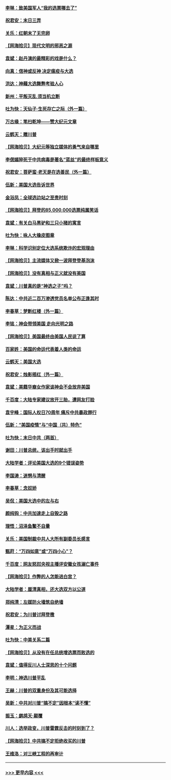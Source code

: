 #### [李琳：致美国军人“我的选票哪去了”](../pages/nsc993/n12635351.md?t=12220951) 
#### [祝君安：末日三弄](../pages/nsc993/n12635324.md?t=12220951) 
#### [关乐：红朝末了无完卵](../pages/nsc993/n12635315.md?t=12220951) 
#### [【网海拾贝】现代文明的邪恶之源](../pages/nsc993/n12634425.md?t=12220951) 
#### [袁斌：赵丹演的最精彩的戏是什么？](../pages/nsc993/n12633316.md?t=12220951) 
#### [向真：信神或反神 决定瘟疫与大选](../pages/nsc993/n12632710.md?t=12220951) 
#### [洪达：神藉大选舞弊考验人心](../pages/nsc993/n12631962.md?t=12220951) 
#### [新州：平叛灭乱  须当机立断](../pages/nsc993/n12631946.md?t=12220951) 
#### [吐为快：天仙子‧生死存亡之际（外一篇）](../pages/nsc993/n12631927.md?t=12220951) 
#### [万古缘：笔扫乾坤——赞大纪元文章](../pages/nsc993/n12631922.md?t=12220951) 
#### [云鹤天：赠川普](../pages/nsc993/n12631823.md?t=12220951) 
#### [【网海拾贝】大纪元等独立媒体的勇气来自哪里](../pages/nsc993/n12629961.md?t=12220951) 
#### [李偲嫣猝死于中共病毒是著名“蓝丝”的最终样板意义](../pages/nsc993/n12628812.md?t=12220951) 
#### [祝君安：菩萨蛮·老天是在选善民（外一篇）](../pages/nsc993/n12628793.md?t=12220951) 
#### [伍新：美国大选告诉世界](../pages/nsc993/n12628768.md?t=12220951) 
#### [金浴凤：全球选边站之至贵时刻](../pages/nsc993/n12627318.md?t=12220951) 
#### [【网海拾贝】拜登的85,000,000选票纯属笑话](../pages/nsc993/n12626569.md?t=12220951) 
#### [袁斌：有关白马黑驴和三只小猪的寓言](../pages/nsc993/n12626198.md?t=12220951) 
#### [吐为快：咏人大橡皮图章](../pages/nsc993/n12624470.md?t=12220951) 
#### [李琳：科学识别定位大选系统欺诈的宏观理由](../pages/nsc993/n12624340.md?t=12220951) 
#### [【网海拾贝】主流媒体又掀一波拜登登基泡沫](../pages/nsc993/n12624000.md?t=12220951) 
#### [【网海拾贝】没有真相与正义就没有美国](../pages/nsc993/n12621885.md?t=12220951) 
#### [袁斌：川普真的是“神选之子”吗？](../pages/nsc993/n12621749.md?t=12220951) 
#### [陈达：中共近二百万渗透党员名单公布正逢其时](../pages/nsc993/n12620870.md?t=12220951) 
#### [李春草：梦断红楼（外一篇）](../pages/nsc993/n12619122.md?t=12220951) 
#### [李铭：神会带领美国 走向光明之路](../pages/nsc993/n12618584.md?t=12220951) 
#### [【网海拾贝】美国最终由美国人民说了算](../pages/nsc993/n12617255.md?t=12220951) 
#### [百家姓：美国的命运代表着人类的命运](../pages/nsc993/n12615838.md?t=12220951) 
#### [云鹤天：美国大选](../pages/nsc993/n12615994.md?t=12220951) 
#### [祝君安：烛影摇红（外一篇）](../pages/nsc993/n12615975.md?t=12220951) 
#### [袁斌：美籍华裔女作家谈神会不会放弃美国](../pages/nsc993/n12615263.md?t=12220951) 
#### [千百度：大陆专家建议放开三胎，遭网友打脸](../pages/nsc993/n12614456.md?t=12220951) 
#### [袁宇峰：国际人权日70周年 痛斥中共暴政罪行](../pages/nsc993/n12611965.md?t=12220951) 
#### [伍新：“美国疫情”与“中国（共）特色”](../pages/nsc993/n12611463.md?t=12220951) 
#### [吐为快：末日中共（两首）](../pages/nsc993/n12611461.md?t=12220951) 
#### [谢田：川普总统，该出手时就出手](../pages/nsc993/n12610905.md?t=12220951) 
#### [大陆学者：评论美国大选的9个错误姿势](../pages/nsc993/n12609586.md?t=12220951) 
#### [李国涛：迷惘与清醒](../pages/nsc993/n12607532.md?t=12220951) 
#### [李春草：念奴娇](../pages/nsc993/n12607083.md?t=12220951) 
#### [吴侃：美国大选中的左与右](../pages/nsc993/n12607054.md?t=12220951) 
#### [颜纯钩：中共加速走上自毁之路](../pages/nsc993/n12606473.md?t=12220951) 
#### [理悟：沼泽鱼鳖不自量](../pages/nsc993/n12606454.md?t=12220951) 
#### [关乐：美国制裁中共人大所有副委员长感言](../pages/nsc993/n12606442.md?t=12220951) 
#### [甄莳：“万四如意”或“万四小心”？](../pages/nsc993/n12606091.md?t=12220951) 
#### [千百度：网友怒怼央视主播评安徽女孩溺亡事件](../pages/nsc993/n12605370.md?t=12220951) 
#### [【网海拾贝】作弊的人怎能进白宫？](../pages/nsc993/n12603546.md?t=12220951) 
#### [大陆学者：厘清真相，还大选双方以公道](../pages/nsc993/n12603475.md?t=12220951) 
#### [郑纯清：左媒防火墙筑自绝墙](../pages/nsc993/n12602226.md?t=12220951) 
#### [祝君安：为川普讨拜登檄](../pages/nsc993/n12602199.md?t=12220951) 
#### [潭星：为正义而战](../pages/nsc993/n12600926.md?t=12220951) 
#### [吐为快：中美关系二篇](../pages/nsc993/n12600908.md?t=12220951) 
#### [【网海拾贝】从没有在任总统增选票而败选的](../pages/nsc993/n12600435.md?t=12220951) 
#### [袁斌：值得反川人士深思的十个问题](../pages/nsc993/n12600332.md?t=12220951) 
#### [李明：神选川普平乱](../pages/nsc993/n12599751.md?t=12220951) 
#### [王赫：川普的双重身份及其可能选择](../pages/nsc993/n12599723.md?t=12220951) 
#### [吴新：中共对川普“搞不定”因根本“读不懂”](../pages/nsc993/n12599502.md?t=12220951) 
#### [振玉：鹧鸪天‧颠覆](../pages/nsc993/n12599494.md?t=12220951) 
#### [川人：选举政变，川普雷霆反击的时刻到了？](../pages/nsc993/n12599291.md?t=12220951) 
#### [【网海拾贝】中共搞不定拒绝收买的川普](../pages/nsc993/n12598955.md?t=12220951) 
#### [王维洛：对三峡工程的再审计](../pages/nsc993/n12598436.md?t=12220951) 

----
#### [ >>> 更早内容 <<< ](../indexes/nsc993-earlier.md)
